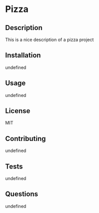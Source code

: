 # Pizza

## Description

This is a nice description of a pizza project

## Installation

undefined

## Usage

undefined

## License

MIT

## Contributing

undefined

## Tests

undefined

## Questions

undefined